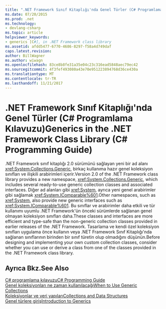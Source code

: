 ```yaml
---
title: ".NET Framework Sınıf Kitaplığı'nda Genel Türler (C# Programlama Kılavuzu)"
ms.date: 07/20/2015
ms.prod: .net
ms.technology:
- devlang-csharp
ms.topic: article
helpviewer_keywords:
- generics [C#], in .NET Framework class library
ms.assetid: afdd5477-6770-4686-8297-f58a4d749daf
caps.latest.revision: 
author: BillWagner
ms.author: wiwagn
ms.openlocfilehash: 83ce8b8fe31a35e04c23c316ead5848aec79ec42
ms.sourcegitcommit: 4f3fef493080a43e70e951223894768d36ce430a
ms.translationtype: MT
ms.contentlocale: tr-TR
ms.lasthandoff: 11/21/2017
---
```

# <a name="generics-in-the-net-framework-class-library-c-programming-guide"></a><span data-ttu-id="4de33-102">.NET Framework Sınıf Kitaplığı'nda Genel Türler (C# Programlama Kılavuzu)</span><span class="sxs-lookup"><span data-stu-id="4de33-102">Generics in the .NET Framework Class Library (C# Programming Guide)</span></span>
<span data-ttu-id="4de33-103">.NET Framework sınıf kitaplığı 2.0 sürümünü sağlayan yeni bir ad alanı <xref:System.Collections.Generic>, birkaç kullanıma hazır genel koleksiyon sınıfları ve ilişkili arabirimleri içerir.</span><span class="sxs-lookup"><span data-stu-id="4de33-103">Version 2.0 of the .NET Framework class library provides a new namespace, <xref:System.Collections.Generic>, which includes several ready-to-use generic collection classes and associated interfaces.</span></span> <span data-ttu-id="4de33-104">Diğer ad alanları gibi <xref:System>, ayrıca yeni genel arabirimler gibi sağlamak <xref:System.IComparable%601>.</span><span class="sxs-lookup"><span data-stu-id="4de33-104">Other namespaces, such as <xref:System>, also provide new generic interfaces such as <xref:System.IComparable%601>.</span></span> <span data-ttu-id="4de33-105">Bu sınıflar ve arabirimler daha etkili ve tür kullanımı uyumlu .NET Framework'ün önceki sürümlerde sağlanan genel olmayan koleksiyon sınıfları daha.</span><span class="sxs-lookup"><span data-stu-id="4de33-105">These classes and interfaces are more efficient and type-safe than the non-generic collection classes provided in earlier releases of the .NET Framework.</span></span> <span data-ttu-id="4de33-106">Tasarlama ve kendi özel koleksiyon sınıfları uygulama önce kullanın veya .NET Framework Sınıf Kitaplığı'nda sağlanan sınıflarının birinden bir sınıf türetin olup olmadığını düşünün.</span><span class="sxs-lookup"><span data-stu-id="4de33-106">Before designing and implementing your own custom collection classes, consider whether you can use or derive a class from one of the classes provided in the .NET Framework class library.</span></span>  
  
## <a name="see-also"></a><span data-ttu-id="4de33-107">Ayrıca Bkz.</span><span class="sxs-lookup"><span data-stu-id="4de33-107">See Also</span></span>  
 [<span data-ttu-id="4de33-108">C# programlama kılavuzu</span><span class="sxs-lookup"><span data-stu-id="4de33-108">C# Programming Guide</span></span>](../../../csharp/programming-guide/index.md)  
 [<span data-ttu-id="4de33-109">Genel koleksiyonları ne zaman kullanılacağı</span><span class="sxs-lookup"><span data-stu-id="4de33-109">When to Use Generic Collections</span></span>](../../../standard/collections/when-to-use-generic-collections.md)  
 [<span data-ttu-id="4de33-110">Koleksiyonlar ve veri yapıları</span><span class="sxs-lookup"><span data-stu-id="4de33-110">Collections and Data Structures</span></span>](../../../standard/collections/index.md)  
 [<span data-ttu-id="4de33-111">Genel türlere giriş</span><span class="sxs-lookup"><span data-stu-id="4de33-111">Introduction to Generics</span></span>](../../../csharp/programming-guide/generics/introduction-to-generics.md)
